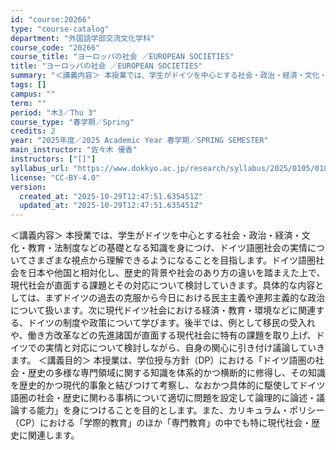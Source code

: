 ```yaml
---
id: "course:20266"
type: "course-catalog"
department: "外国語学部交流文化学科"
course_code: "20266"
course_title: "ヨーロッパの社会 ／EUROPEAN SOCIETIES"
title: "ヨーロッパの社会 ／EUROPEAN SOCIETIES"
summary: "＜講義内容＞ 本授業では、学生がドイツを中心とする社会・政治・経済・文化・教育・法制度などの基礎となる知識を身につけ、ドイツ語圏社会の実情についてさまざまな視点から理解できるようになることを目指します。ドイツ語圏社会を日本や他国と相対化し、…"
tags: []
campus: ""
term: ""
period: "木3／Thu 3"
course_type: "春学期／Spring"
credits: 2
year: "2025年度／2025 Academic Year 春学期／SPRING SEMESTER"
main_instructor: "佐々木 優香"
instructors: ["[]"]
syllabus_url: "https://www.dokkyo.ac.jp/research/syllabus/2025/0105/0105_20266_ja_JP.html"
license: "CC-BY-4.0"
version:
  created_at: "2025-10-29T12:47:51.635451Z"
  updated_at: "2025-10-29T12:47:51.635451Z"
---
```

＜講義内容＞ 本授業では、学生がドイツを中心とする社会・政治・経済・文化・教育・法制度などの基礎となる知識を身につけ、ドイツ語圏社会の実情についてさまざまな視点から理解できるようになることを目指します。ドイツ語圏社会を日本や他国と相対化し、歴史的背景や社会のあり方の違いを踏まえた上で、現代社会が直面する課題とその対応について検討していきます。具体的な内容としては、まずドイツの過去の克服から今日における民主主義や連邦主義的な政治について扱います。次に現代ドイツ社会における経済・教育・環境などに関連する、ドイツの制度や政策について学びます。後半では、例として移民の受入れや、働き方改革などの先進諸国が直面する現代社会に特有の課題を取り上げ、ドイツでの実情と対応について検討しながら、自身の関心に引き付け議論していきます。 ＜講義目的＞ 本授業は、学位授与方針（DP）における「ドイツ語圏の社会・歴史の多様な専門領域に関する知識を体系的かつ横断的に修得し、その知識を歴史的かつ現代的事象と結びつけて考察し、なおかつ具体的に駆使してドイツ語圏の社会・歴史に関わる事柄について適切に問題を設定して論理的に論述・議論する能力」を身につけることを目的とします。また、カリキュラム・ポリシー（CP）における「学際的教育」のほか「専門教育」の中でも特に現代社会・歴史に関連します。
